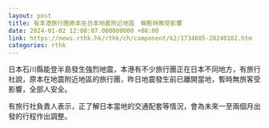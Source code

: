 ```yaml
---
layout: post
title: 有本港旅行團原本在日本地震附近地區　稱暫時無受影響
date: 2024-01-02 12:08:07.000000000 +08:00
link: https://news.rthk.hk/rthk/ch/component/k2/1734605-20240102.htm
categories: rthk
---
```


日本石川縣能登半島發生強烈地震，本港有不少旅行團正在日本不同地方，有旅行社說，原本在地震附近地區的旅行團，昨日地震發生前已離開當地，暫時無旅客受影響，全部人安全。

有旅行社負責人表示，正了解日本當地的交通配套等情況，會為未來一至兩個月出發的行程作出調整。
